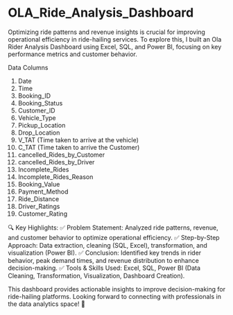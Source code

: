 # OLA_Ride_Analysis_Dashboard

Optimizing ride patterns and revenue insights is crucial for improving operational efficiency in ride-hailing services. To explore this, I built an Ola Rider Analysis Dashboard using Excel, SQL, and Power BI, focusing on key performance metrics and customer behavior.

Data Columns
1. Date
2. Time
3. Booking_ID
4. Booking_Status
5. Customer_ID
6. Vehicle_Type
7. Pickup_Location
8. Drop_Location
9. V_TAT (Time taken to arrive at the vehicle)
10. C_TAT  (Time taken to arrive the Customer)
11. cancelled_Rides_by_Customer
12. cancelled_Rides_by_Driver
13. Incomplete_Rides
14. Incomplete_Rides_Reason
15. Booking_Value
16. Payment_Method
17. Ride_Distance
18. Driver_Ratings
19. Customer_Rating

🔍 Key Highlights:
✅ Problem Statement: Analyzed ride patterns, revenue, and customer behavior to optimize operational efficiency.
✅ Step-by-Step Approach: Data extraction, cleaning (SQL, Excel), transformation, and visualization (Power BI).
✅ Conclusion: Identified key trends in rider behavior, peak demand times, and revenue distribution to enhance decision-making.
✅ Tools & Skills Used: Excel, SQL, Power BI (Data Cleaning, Transformation, Visualization, Dashboard Creation).

This dashboard provides actionable insights to improve decision-making for ride-hailing platforms. Looking forward to connecting with professionals in the data analytics space! 🚀

